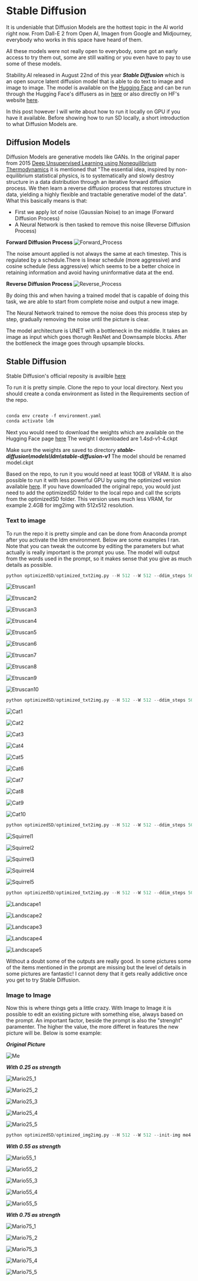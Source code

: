 # Stable Diffusion 

It is undeniable that Diffusion Models are the hottest topic in the AI world right now. From Dall-E 2 from Open AI, Imagen from Google and Midjourney, everybody who works in this space have heard of them. 

All these models were not really open to everybody, some got an early access to try them out, some are still waiting or you even have to pay to use some of these models. 

Stability.AI released in August 22nd of this year ***Stable Diffusion*** which is an open source latent diffusion model that is able to do text to image and image to image. 
The model is available on the [Hugging Face](https://huggingface.co/CompVis/stable-diffusion) and can be run through the Hugging Face's diffusers as in [here](https://colab.research.google.com/github/huggingface/notebooks/blob/main/diffusers/stable_diffusion.ipynb) or also directly on HF's website [here](https://huggingface.co/spaces/stabilityai/stable-diffusion).

In this post however I will write about how to run it locally on GPU if you have it available.
Before showing how to run SD locally, a short introduction to what Diffusion Models are.

## Diffusion Models

Diffusion Models are generative models like GANs.
In the original paper from 2015 [Deep Unsupervised Learning using Nonequilibrium Thermodynamics](https://arxiv.org/pdf/1503.03585.pdf) it is mentioned that "The essential idea, inspired by non-equilibrium statistical physics, is to systematically and slowly
destroy structure in a data distribution through an iterative forward diffusion process. We then learn a reverse diffusion process that restores structure in data, yielding a highly flexible and tractable generative model of the data".
What this basically means is that:
- First we apply lot of noise (Gaussian Noise) to an image (Forward Diffusion Process)
- A Neural Network is then tasked to remove this noise (Reverse Diffusion Process)

**Forward Diffusion Process**
![Forward_Process](/images/Forward_Process.PNG)

The noise amount applied is not always the same at each timestep. This is regulated by a schedule.There is linear schedule (more aggressive) and cosine schedule (less aggressive) which seems to be a better choice in retaining information and avoid having uninformative data at the end.

**Reverse Diffusion Process**
![Reverse_Process](/images/Reverse_Process.PNG)

By doing this and when having a trained model that is capable of doing this task, we are able to start from complete noise and output a new image.

The Neural Network trained to remove the noise does this process step by step, gradually removing the noise until the picture is clear. 

The model architecture is UNET with a bottleneck in the middle. It takes an image as input which goes thorugh ResNet and Downsample blocks. After the bottleneck the image goes through upsample blocks.

## Stable Diffusion

Stable Diffusion's official reposity is availble [here](https://github.com/CompVis/stable-diffusion)

To run it is pretty simple. Clone the repo to your local directory.
Next you should create a conda environment as listed in the Requirements section of the repo.

```python

conda env create -f environment.yaml
conda activate ldm

```

Next you would need to download the weights which are available on the Hugging Face page [here](https://huggingface.co/CompVis)
The weight I downloaded are 1.4sd-v1-4.ckpt

Make sure the weights are saved to directory ***stable-diffusion\models\ldm\stable-diffusion-v1***
The model should be renamed model.ckpt

Based on the repo, to run it you would need at least 10GB of VRAM.
It is also possible to run it with less powerful GPU by using the optimized version available [here](https://github.com/basujindal/stable-diffusion).
If you have downloaded the original repo, you would just need to add the optimizedSD folder to the local repo and call the scripts from the optimizedSD folder. This version uses much less VRAM, for example 2.4GB for img2img with 512x512 resolution.

### Text to image

To run the repo it is pretty simple and can be done from Anaconda prompt after you activate the ldm environment. 
Below are some examples I ran. Note that you can tweak the outcome by editing the parameters but what actually is really important is the prompt you use. The model will output from the words used in the prompt, so it makes sense that you give as much details as possible. 

```python
python optimizedSD/optimized_txt2img.py --H 512 --W 512 --ddim_steps 50 --turbo --skip_grid --prompt "A close-up of an Etruscan man face, braided beard, high_details, documentary style,8k" --precision autocast --n_iter 2 --n_samples 10
```


![Etruscan1](/images/stabled_diffusion_out/Etruscan1.png)

![Etruscan2](/images/stabled_diffusion_out/Etruscan2.png)

![Etruscan3](/images/stabled_diffusion_out/Etruscan3.png)

![Etruscan4](/images/stabled_diffusion_out/Etruscan4.png)

![Etruscan5](/images/stabled_diffusion_out/Etruscan5.png)

![Etruscan6](/images/stabled_diffusion_out/Etruscan6.png)

![Etruscan7](/images/stabled_diffusion_out/Etruscan7.png)

![Etruscan8](/images/stabled_diffusion_out/Etruscan8.png)

![Etruscan9](/images/stabled_diffusion_out/Etruscan9.png)

![Etruscan10](/images/stabled_diffusion_out/Etruscan10.png)


```python
python optimizedSD/optimized_txt2img.py --H 512 --W 512 --ddim_steps 50 --turbo --skip_grid --prompt "A cat playing the drums, long hair, Slipknot style, fireworks, flames, hyper realistic, 8k" --precision autocast --n_iter 2 --n_samples 10
```

![Cat1](/images/stabled_diffusion_out/Cat1.png)

![Cat2](/images/stabled_diffusion_out/Cat2.png)

![Cat3](/images/stabled_diffusion_out/Cat3.png)

![Cat4](/images/stabled_diffusion_out/Cat4.png)

![Cat5](/images/stabled_diffusion_out/Cat5.png)

![Cat6](/images/stabled_diffusion_out/Cat6.png)

![Cat7](/images/stabled_diffusion_out/Cat7.png)

![Cat8](/images/stabled_diffusion_out/Cat8.png)

![Cat9](/images/stabled_diffusion_out/Cat9.png)

![Cat10](/images/stabled_diffusion_out/Cat10.png)


```python
python optimizedSD/optimized_txt2img.py --H 512 --W 512 --ddim_steps 50 --turbo --skip_grid --prompt "Kneeling squirrel knight, portrait, finely detailed armor, intricate design, silver, silk, cinematic lighting, 4k" --precision autocast --n_iter 1 --n_samples 5
```

![Squirrel1](/images/stabled_diffusion_out/Squirrel1.png)

![Squirrel2](/images/stabled_diffusion_out/Squirrel2.png)

![Squirrel3](/images/stabled_diffusion_out/Squirrel3.png)

![Squirrel4](/images/stabled_diffusion_out/Squirrel4.png)

![Squirrel5](/images/stabled_diffusion_out/Squirrel5.png)


```python
python optimizedSD/optimized_txt2img.py --H 512 --W 512 --ddim_steps 50 --turbo --skip_grid --prompt "A jaw-dropping landscape from the Lord of the Rings, waterfalls, high details, 8k" --precision autocast --n_iter 2 --n_samples 10
```

![Landscape1](/images/stabled_diffusion_out/Landscape1.png)

![Landscape2](/images/stabled_diffusion_out/Landscape2.png)

![Landscape3](/images/stabled_diffusion_out/Landscape3.png)

![Landscape4](/images/stabled_diffusion_out/Landscape4.png)

![Landscape5](/images/stabled_diffusion_out/Landscape5.png)


Without a doubt some of the outputs are really good. In some pictures some of the items mentioned in the prompt are missing but the level of details in some pictures are fantastic!
I cannot deny that it gets really addictive once you get to try Stable Diffusion.

### Image to Image

Now this is where things gets a little crazy. With Image to Image it is possible to edit an existing picture with something else, always based on the prompt. An important factor, beside the prompt is also the "strenght" paramenter. The higher the value, the more differet in features the new picture will be. Below is some example:

***Original Picture***

![Me](/images/stabled_diffusion_out/me4.jfif)


***With 0.25 as strength***

![Mario25_1](/images/stabled_diffusion_out/Mario25_1.png)

![Mario25_2](/images/stabled_diffusion_out/Mario25_2.png)

![Mario25_3](/images/stabled_diffusion_out/Mario25_3.png)

![Mario25_4](/images/stabled_diffusion_out/Mario25_4.png)

![Mario25_5](/images/stabled_diffusion_out/Mario25_5.png)


```python
python optimizedSD/optimized_img2img.py --H 512 --W 512 --init-img me4.jfif --ddim_steps 50 --turbo --skip_grid --prompt "Turn me into Super Mario from Super Mario Odyssey, Red hat, high details, 4k" --precision autocast --strength 0.25 --n_iter 2 --n_samples 10
```

***With 0.55 as strength***

![Mario55_1](/images/stabled_diffusion_out/Mario55_1.png)

![Mario55_2](/images/stabled_diffusion_out/Mario55_2.png)

![Mario55_3](/images/stabled_diffusion_out/Mario55_3.png)

![Mario55_4](/images/stabled_diffusion_out/Mario55_4.png)

![Mario55_5](/images/stabled_diffusion_out/Mario55_5.png)



***With 0.75 as strength***

![Mario75_1](/images/stabled_diffusion_out/Mario75_1.png)

![Mario75_2](/images/stabled_diffusion_out/Mario75_2.png)

![Mario75_3](/images/stabled_diffusion_out/Mario75_3.png)

![Mario75_4](/images/stabled_diffusion_out/Mario75_4.png)

![Mario75_5](/images/stabled_diffusion_out/Mario75_5.png)



